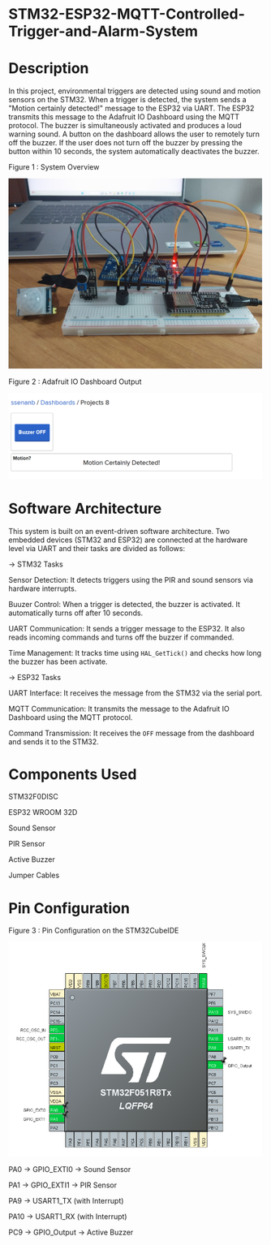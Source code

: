 # STM32-ESP32-MQTT-Controlled-Trigger-and-Alarm-System

# Description

In this project, environmental triggers are detected using sound and motion sensors on the STM32. When a trigger is detected, the system sends a "Motion certainly detected!" message to the ESP32 via UART. The ESP32 transmits this message to the Adafruit IO Dashboard using the MQTT protocol. The buzzer is simultaneously activated and produces a loud warning sound. A button on the dashboard allows the user to remotely turn off the buzzer. If the user does not turn off the buzzer by pressing the button within 10 seconds, the system automatically deactivates the buzzer.

Figure 1 : System Overview

<img src="https://github.com/ssenanb/STM32-ESP32-MQTT-Controlled-Trigger-and-Alarm-System/blob/main/System_Overview.jpeg" alt="System Overview" width="500"/>

Figure 2 : Adafruit IO Dashboard Output

<img src="https://github.com/ssenanb/STM32-ESP32-MQTT-Controlled-Trigger-and-Alarm-System/blob/main/dashboard.png" alt="Dashboard" width="500"/>

# Software Architecture

This system is built on an event-driven software architecture. Two embedded devices (STM32 and ESP32) are connected at the hardware level via UART and their tasks are divided as follows:

-> STM32 Tasks

Sensor Detection: It detects triggers using the PIR and sound sensors via hardware interrupts.

Buuzer Control: When a trigger is detected, the buzzer is activated. It automatically turns off after 10 seconds.

UART Communication: It sends a trigger message to the ESP32. It also reads incoming commands and turns off the buzzer if commanded.

Time Management: It tracks time using `HAL_GetTick()` and checks how long the buzzer has been activate.

-> ESP32 Tasks

UART Interface: It receives the message from the STM32 via the serial port.

MQTT Communication: It transmits the message to the Adafruit IO Dashboard using the MQTT protocol.

Command Transmission: It receives the `OFF` message from the dashboard and sends it to the STM32.

# Components Used

STM32F0DISC

ESP32 WROOM 32D

Sound Sensor

PIR Sensor

Active Buzzer

Jumper Cables

# Pin Configuration

Figure 3 : Pin Configuration on the STM32CubeIDE

<img src="https://github.com/ssenanb/STM32-ESP32-MQTT-Controlled-Trigger-and-Alarm-System/blob/main/configuration.png" alt="System Configuration" width="500"/>

PA0 -> GPIO_EXTI0 -> Sound Sensor

PA1 -> GPIO_EXTI1 -> PIR Sensor

PA9 -> USART1_TX (with Interrupt)

PA10 -> USART1_RX (with Interrupt)

PC9 -> GPIO_Output -> Active Buzzer

